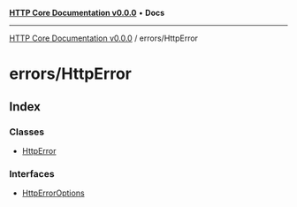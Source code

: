 [**HTTP Core Documentation v0.0.0**](../../README.md) • **Docs**

***

[HTTP Core Documentation v0.0.0](../../modules.md) / errors/HttpError

# errors/HttpError

## Index

### Classes

- [HttpError](classes/HttpError.md)

### Interfaces

- [HttpErrorOptions](interfaces/HttpErrorOptions.md)
